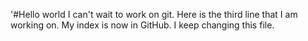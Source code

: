 '#Hello world
I can't wait to work on git.
Here is the third line that I am working on.
My index is now in GitHub.
I keep changing this file.
